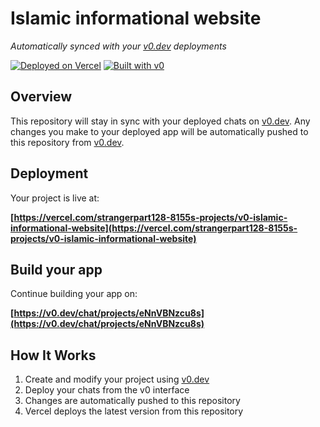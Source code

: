 # Islamic informational website

*Automatically synced with your [v0.dev](https://v0.dev) deployments*

[![Deployed on Vercel](https://img.shields.io/badge/Deployed%20on-Vercel-black?style=for-the-badge&logo=vercel)](https://vercel.com/strangerpart128-8155s-projects/v0-islamic-informational-website)
[![Built with v0](https://img.shields.io/badge/Built%20with-v0.dev-black?style=for-the-badge)](https://v0.dev/chat/projects/eNnVBNzcu8s)

## Overview

This repository will stay in sync with your deployed chats on [v0.dev](https://v0.dev).
Any changes you make to your deployed app will be automatically pushed to this repository from [v0.dev](https://v0.dev).

## Deployment

Your project is live at:

**[https://vercel.com/strangerpart128-8155s-projects/v0-islamic-informational-website](https://vercel.com/strangerpart128-8155s-projects/v0-islamic-informational-website)**

## Build your app

Continue building your app on:

**[https://v0.dev/chat/projects/eNnVBNzcu8s](https://v0.dev/chat/projects/eNnVBNzcu8s)**

## How It Works

1. Create and modify your project using [v0.dev](https://v0.dev)
2. Deploy your chats from the v0 interface
3. Changes are automatically pushed to this repository
4. Vercel deploys the latest version from this repository
